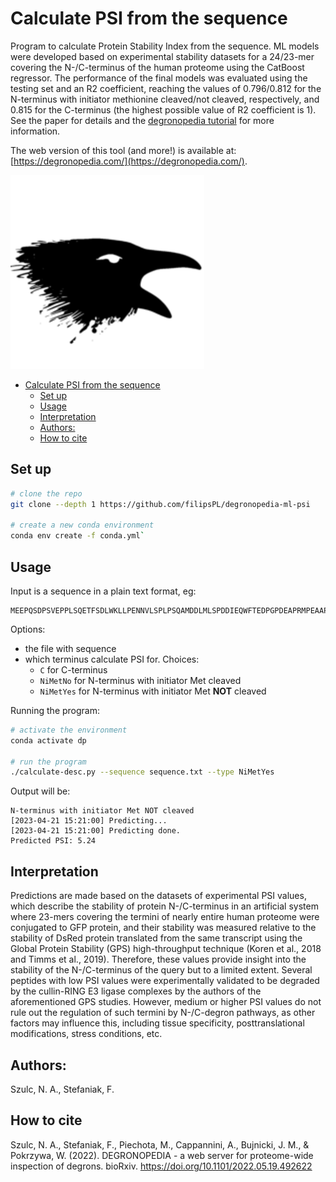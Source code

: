 Calculate PSI from the sequence
================
Program to  calculate Protein Stability Index from the sequence. ML models were developed based on experimental stability datasets for a 24/23-mer covering the N-/C-terminus of the human proteome using the CatBoost regressor. The performance of the final models was evaluated using the testing set and an R2 coefficient, reaching the values of 0.796/0.812 for the N-terminus with initiator methionine cleaved/not cleaved, respectively, and 0.815 for the C-terminus (the highest possible value of R2 coefficient is 1). See the paper for details and the [degronopedia tutorial](https://degronopedia.com/degronopedia/tutorial#ML) for more information.

The web version of this tool (and more!) is available at: [https://degronopedia.com/](https://degronopedia.com/).

![](obrazki/image-2023-04-21-15-27-21.png)

- [Calculate PSI from the sequence](#calculate-psi-from-the-sequence)
  - [Set up](#set-up)
  - [Usage](#usage)
  - [Interpretation](#interpretation)
  - [Authors:](#authors)
  - [How to cite](#how-to-cite)



## Set up

```sh
# clone the repo
git clone --depth 1 https://github.com/filipsPL/degronopedia-ml-psi

# create a new conda environment
conda env create -f conda.yml`
```


## Usage

Input is a sequence in a plain text format, eg:

```text
MEEPQSDPSVEPPLSQETFSDLWKLLPENNVLSPLPSQAMDDLMLSPDDIEQWFTEDPGPDEAPRMPEAAPPVAPAPAAPTPAAPAPAPSWPLSSSVPSQKTYQGSYGFRLGFLHSGTAKSVTCTYSPALNKMFCQLAKTCPVQLWVDSTPPPGTRVRAMAIYKQSQHMTEVVRRCPHHERCSDSDGLAPPQHLIRVEGNLRVEYLDDRNTFRHSVVVPYEPPEVGSDCTTIHYNYMCNSSCMGGMNRRPILTIITLEDSSGNLLGRNSFEVRVCACPGRDRRT
```

Options:
- the file with sequence
- which terminus calculate PSI for. Choices:
  - `C` for C-terminus
  - `NiMetNo` for N-terminus with initiator Met cleaved
  - `NiMetYes` for N-terminus with initiator Met **NOT** cleaved


Running the program:

```sh
# activate the environment
conda activate dp

# run the program
./calculate-desc.py --sequence sequence.txt --type NiMetYes
```

Output will be:

```text
N-terminus with initiator Met NOT cleaved
[2023-04-21 15:21:00] Predicting...
[2023-04-21 15:21:00] Predicting done.
Predicted PSI: 5.24
```

## Interpretation

Predictions are made based on the datasets of experimental PSI values, which describe the stability of protein N-/C-terminus in an artificial system where 23-mers covering the termini of nearly entire human proteome were conjugated to GFP protein, and their stability was measured relative to the stability of DsRed protein translated from the same transcript using the Global Protein Stability (GPS) high-throughput technique (Koren et al., 2018 and Timms et al., 2019). Therefore, these values provide insight into the stability of the N-/C-terminus of the query but to a limited extent. Several peptides with low PSI values were experimentally validated to be degraded by the cullin-RING E3 ligase complexes by the authors of the aforementioned GPS studies. However, medium or higher PSI values do not rule out the regulation of such termini by N-/C-degron pathways, as other factors may influence this, including tissue specificity, posttranslational modifications, stress conditions, etc.

## Authors:

Szulc, N. A., Stefaniak, F.

## How to cite

Szulc, N. A., Stefaniak, F., Piechota, M., Cappannini, A., Bujnicki, J. M., & Pokrzywa, W. (2022). DEGRONOPEDIA - a web server for proteome-wide inspection of degrons. bioRxiv. https://doi.org/10.1101/2022.05.19.492622